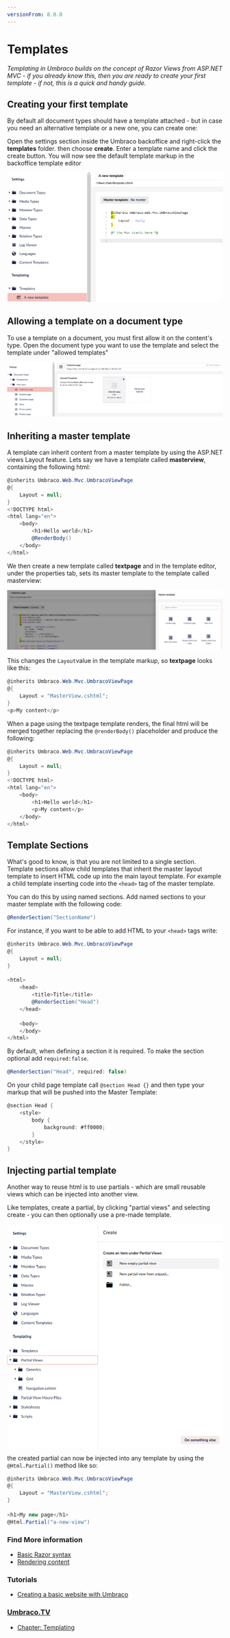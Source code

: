 ```yaml
---
versionFrom: 8.0.0
---
```


# Templates

_Templating in Umbraco builds on the concept of Razor Views from ASP.NET MVC - if you already know this, then you are ready to create your first template - if not, this is a quick and handy guide._

## Creating your first template
By default all document types should have a template attached - but in case you need an alternative template or a new one, you can create one:

Open the settings section inside the Umbraco backoffice and right-click the **templates** folder. then choose **create**. Enter a template name and click the create button. You will now see the default template markup in the backoffice template editor

![Created template](images/create-template-v8.png)


## Allowing a template on a document type
To use a template on a document, you must first allow it on the content's type. Open the document type you want to use the template and select the template under "allowed templates"

![Allowing template](images/allow-template-v8.png)


## Inheriting a master template
A template can inherit content from a master template by using the ASP.NET views Layout feature. Lets say we have a template called **masterview**, containing the following html:

```csharp
@inherits Umbraco.Web.Mvc.UmbracoViewPage
@{
    Layout = null;
}
<!DOCTYPE html>
<html lang="en">
    <body>
        <h1>Hello world</h1>
        @RenderBody()
    </body>
</html>
```

We then create a new template called **textpage** and in the template editor, under the properties tab, sets its master template to the template called masterview:

![Inherit template](images/inherit-template-v8.png)

This changes the `Layout`value in the template markup, so **textpage** looks like this:

```csharp
@inherits Umbraco.Web.Mvc.UmbracoViewPage
@{
    Layout = "MasterView.cshtml";
}
<p>My content</p>
```

When a page using the textpage template renders, the final html will be merged together replacing the `@renderBody()` placeholder and produce the following:

```csharp
@inherits Umbraco.Web.Mvc.UmbracoViewPage
@{
    Layout = null;
}
<!DOCTYPE html>
<html lang="en">
    <body>
        <h1>Hello world</h1>
        <p>My content</p>
    </body>
</html>
```

## Template Sections
What's good to know, is that you are not limited to a single section. Template sections allow child templates that inherit the master layout template to insert HTML code up into the main layout template. For example a child template inserting code into the `<head>` tag of the master template.

You can do this by using named sections. Add named sections to your master template with the following code:

```csharp
@RenderSection("SectionName")
```

For instance, if you want to be able to add HTML to your `<head>` tags write:

```csharp
@inherits Umbraco.Web.Mvc.UmbracoViewPage
@{
    Layout = null;
}

<html>
    <head>
        <title>Title</title>
        @RenderSection("Head")
    </head>

    <body>
    </body>
</html>
```

By default, when defining a section it is required. To make the section optional add  `required:false`.

```csharp
@RenderSection("Head", required: false)
```

On your child page template call `@section Head {}` and then type your markup that will be pushed into the Master Template:

```csharp
@section Head {
    <style>
        body {
            background: #ff0000;
        }
    </style>
}
```

## Injecting partial template
Another way to reuse html is to use partials - which are small reusable views which can be injected into another view.

Like templates, create a partial, by clicking "partial views" and selecting create - you can then optionally use a pre-made template.

![Create partial](images/create-partial-v8.png)

the created partial can now be injected into any template by using the `@Html.Partial()` method like so:

```csharp
@inherits Umbraco.Web.Mvc.UmbracoViewPage
@{
    Layout = "MasterView.cshtml";
}

<h1>My new page</h1>
@Html.Partial("a-new-view")
```

### Find More information

- [Basic Razor syntax](basic-razor-syntax.md)
- [Rendering content](../Rendering-Content/)

### Tutorials
- [Creating a basic website with Umbraco](../../../Tutorials/Creating-Basic-Site/)

### [Umbraco.TV](https://umbraco.tv)
- [Chapter: Templating](https://umbraco.tv/videos/umbraco-v7/implementor/fundamentals/templating/introduction/)
